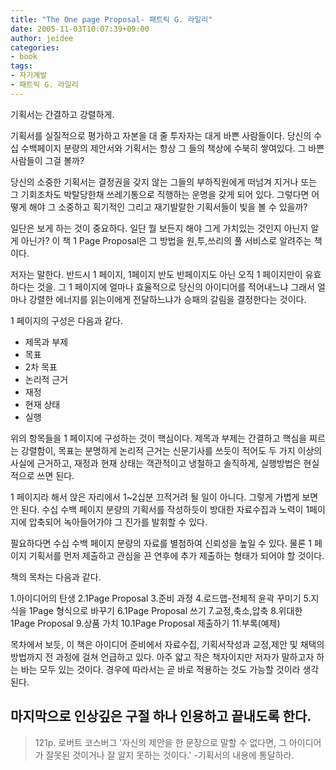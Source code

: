 ```yaml
---
title: "The One page Proposal- 패트릭 G. 라일리"
date: 2005-11-03T10:07:39+09:00
author: jeidee
categories:
- book
tags:
- 자기계발
- 패트릭 G. 라일리
---
```


 기획서는 간결하고 강렬하게.

 기획서를 실질적으로 평가하고 자본을 대 줄 투자자는 대게 바쁜 사람들이다. 당신의 수십 수백페이지 분량의 제안서와 기획서는 항상 그 들의 책상에 수북히 쌓여있다. 그 바쁜 사람들이 그걸 볼까?

 당신의 소중한 기획서는 결정권을 갖지 않는 그들의 부하직원에게 떠넘겨 지거나 또는 그 기회조차도 박탈당한채 쓰레기통으로 직행하는 운명을 갖게 되어 있다. 그렇다면 어떻게 해야 그 소중하고 획기적인 그리고 재기발랄한 기획서들이 빛을 볼 수 있을까?

 일단은 보게 하는 것이 중요하다. 일단 뭘 보든지 해야 그게 가치있는 것인지 아닌지 알게 아닌가? 이 책 1 Page Proposal은 그 방법을 원,투,쓰리의 풀 서비스로 알려주는 책이다.

 저자는 말한다. 반드시 1 페이지, 1페이지 반도 반페이지도 아닌 오직 1 페이지만이 유효하다는 것을. 그 1 페이지에 얼마나 효율적으로 당신의 아이디어를 적어내느냐 그래서 얼마나 강렬한 에너지를 읽는이에게 전달하느냐가 승패의 갈림을 결정한다는 것이다.

 1 페이지의 구성은 다음과 같다.

 - 제목과 부제
 - 목표
 - 2차 목표
 - 논리적 근거
 - 재정
 - 현재 상태
 - 실행

 위의 항목들을 1 페이지에 구성하는 것이 핵심이다. 제목과 부제는 간결하고 핵심을 찌르는 강렬함이, 목표는 분명하게 논리적 근거는 신문기사를 쓰듯이 적어도 두 가지 이상의 사실에 근거하고, 재정과 현재 상태는 객관적이고 냉철하고 솔직하게, 실행방법은 현실적으로 쓰면 된다.
 
 1 페이지라 해서 앉은 자리에서 1~2십분 끄적거려 될 일이 아니다. 그렇게 가볍게 보면 안 된다. 수십 수백 페이지 분량의 기획서를 작성하듯이 방대한 자료수집과 노력이 1페이지에 압축되어 녹아들어가야 그 진가를 발휘할 수 있다.

 필요하다면 수십 수백 페이지 분량의 자료를 별첨하여 신뢰성을 높일 수 있다. 물론 1 페이지 기획서를 먼저 제출하고 관심을 끈 연후에 추가 제출하는 형태가 되어야 할 것이다.


책의 목차는 다음과 같다.


1.아이디어의 탄생
2.1Page Proposal
3.준비 과정
4.로드맵-전체적 윤곽 꾸미기
5.지식을 1Page 형식으로 바꾸기
6.1Page Proposal 쓰기
7.교정,축소,압축
8.위대한 1Page Proposal
9.상품 가치
10.1Page Proposal 제출하기
11.부록(예제)

 목차에서 보듯, 이 책은 아이디어 준비에서 자료수집, 기획서작성과 교정,제안 및 채택의 방법까지 전 과정에 걸쳐 언급하고 있다. 아주 얇고 작은 책자이지만 저자가 말하고자 하는 바는 모두 있는 것이다. 경우에 따라서는 곧 바로 적용하는 것도 가능할 것이라 생각된다.

## 마지막으로 인상깊은 구절 하나 인용하고 끝내도록 한다.

>121p.
로버트 코스버그 '자신의 제안을 한 문장으로 말할 수 없다면, 그 아이디어가 잘못된 것이거나 잘 알지 못하는 것이다.'
-기획서의 내용에 통달하라.
